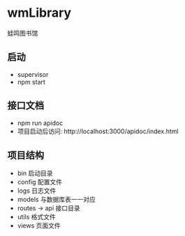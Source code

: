 # wmLibrary
蛙鸣图书馆
## 启动
* supervisor
* npm start

## 接口文档
* npm run apidoc
* 项目启动后访问: http://localhost:3000/apidoc/index.html

## 项目结构
* bin 启动目录
* config 配置文件
* logs 日志文件
* models 与数据库表一一对应
* routes -> api 接口目录
* utils 格式文件
* views 页面文件
